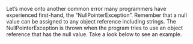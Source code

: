 Let’s move onto another common error many programmers have experienced first-hand, the “NullPointerException”. Remember that a null value can be assigned to any object reference including strings. The NullPointerException is thrown when the program tries to use an object reference that has the null value. Take a look below to see an example.

